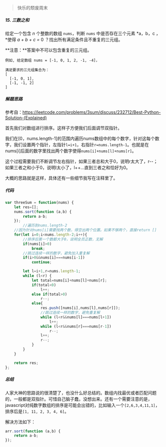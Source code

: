 > 快乐的颓废周末



##### 15. 三数之和

给定一个包含 *n* 个整数的数组 `nums`，判断 `nums` 中是否存在三个元素 *a，b，c ，*使得 *a + b + c =* 0 ？找出所有满足条件且不重复的三元组。

**注意：**答案中不可以包含重复的三元组。

```
例如, 给定数组 nums = [-1, 0, 1, 2, -1, -4]，

满足要求的三元组集合为：
[
  [-1, 0, 1],
  [-1, -1, 2]
]
```



##### 解题思路

参考自：https://leetcode.com/problems/3sum/discuss/232712/Best-Python-Solution-(Explained)

首先我们对数组进行排序。这样子方便我们后面调节双指针。

我们在[0，nums.length-1]的范围内遍历nums数组中的每个数字，针对这每个数字，我们设置两个指针，左指针`l=i+1`，右指针`r=nums.length-1`。也就是在nums[i]后面的数字里找出两个数字使得`nums[i]+nums[l]+nums[r]`。

这个过程需要我们不断调节左右指针，如果三者总和大于0，说明r太大了，r--；如果三者之和小于0，说明l太小了，l++...直到三者之和恰好为0。

大概的思路就是这样，具体还有一些细节我写在注释里了。



##### 代码

```javascript
var threeSum = function(nums) {
    let res=[];
    nums.sort(function (a,b) {
        return a-b;
    });
		//遍历到nums.length-2
    //因为针对nums[i]需要找两个数，得空出两个位置。如果不够两个，直接return []
    for(let i=0;i<nums.length-2;i++){
      	//排序后第一个数都大于0，说明全员正数，无解
        if(nums[i]>0)
            break;
      	//跳过连续一样的数字，避免加入重复解
        if(i>0&&nums[i]===nums[i-1])
            continue;

        let l=i+1,r=nums.length-1;
        while (l<r) {
            let total=nums[i]+nums[l]+nums[r];
            if(total<0)
                l++;
            else if(total>0)
                r--;
            else{
                res.push([nums[i],nums[l],nums[r]]);
              	//跳过连续一样的数字，避免重复解
                while (l<r&&nums[l]===nums[l+1])
                    l++;
                while (l<r&&nums[r]===nums[r-1])
                    r--;
                l++;
                r--;
            }
        }
    }

    return res;
};
```



##### 总结

人家大神的思路说的很清楚了，也没什么好总结的。数组内找最优或者匹配问题的，一般都是双指针。可惜自己脑子蠢，没想出来。还有一个需要注意的是，javascript对纯数字数组的排序是可能会出错的，比如输入一个`[2,6,3,4,11,1]`，排序后是`[1, 11, 2, 3, 4, 6]`。

解决方法如下：

```javascript
arr.sort(function (a,b) {
    return a-b;
});
```

